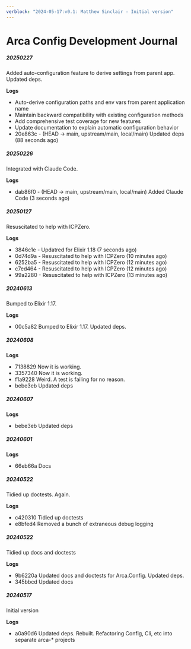 ```yaml
---
verblock: "2024-05-17:v0.1: Matthew Sinclair - Initial version"
---
```


# Arca Config Development Journal

##### 20250227

Added auto-configuration feature to derive settings from parent app. Updated deps.

**Logs**

* Auto-derive configuration paths and env vars from parent application name
* Maintain backward compatibility with existing configuration methods
* Add comprehensive test coverage for new features
* Update documentation to explain automatic configuration behavior
* 20e863c - (HEAD -> main, upstream/main, local/main) Updated deps (88 seconds ago) <Matthew Sinclair>

##### 20250226

Integrated with Claude Code.

**Logs**

* dab86f0 - (HEAD -> main, upstream/main, local/main) Added Claude Code (3 seconds ago) <Matthew Sinclair>

##### 20250127

Resuscitated to help with ICPZero.

**Logs**

* 3846c1e - Updatred for Elixir 1.18 (7 seconds ago) <Matthew Sinclair>
* 0d74d9a - Resuscitated to help with ICPZero (10 minutes ago) <Matthew Sinclair>
* 6252ba5 - Resuscitated to help with ICPZero (12 minutes ago) <Matthew Sinclair>
* c7ed464 - Resuscitated to help with ICPZero (12 minutes ago) <Matthew Sinclair>
* 99a2280 - Resuscitated to help with ICPZero (13 minutes ago) <Matthew Sinclai>

##### 20240613

Bumped to Elixir 1.17.

**Logs**

* 00c5a82 Bumped to Elixir 1.17. Updated deps.

##### 20240608

**Logs**

* 7138829 Now it is working.
* 3357340 Now it is working.
* f1a9228 Weird. A test is failing for no reason.
* bebe3eb Updated deps

##### 20240607

**Logs**

* bebe3eb Updated deps

##### 20240601

**Logs**

* 66eb66a Docs

##### 20240522

Tidied up doctests. Again.

**Logs**

* c420310 Tidied up doctests
* e8bfed4 Removed a bunch of extraneous debug logging

##### 20240522

Tidied up docs and doctests

**Logs**

* 9b6220a Updated docs and doctests for Arca.Config. Updated deps.
* 345bbcd Updated docs

##### 20240517

Initial version

**Logs**

* a0a90d6 Updated deps. Rebuilt. Refactoring Config, Cli, etc into separate arca-* projects
